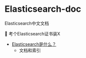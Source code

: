 # Elasticsearch-doc
Elasticsearch中文文档

🎯 考个Elasticsearch证书装X

- [Elasticsearch是什么？](https://github.com/yankewei/Elasticsearch-doc/issues/1)
  - 文档和索引
